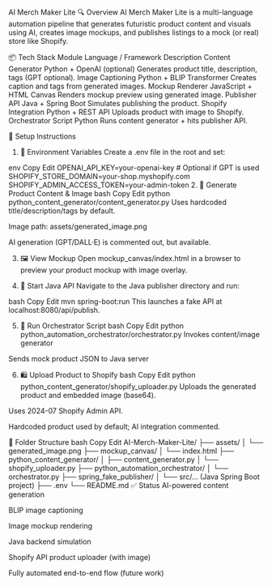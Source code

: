 AI Merch Maker Lite
🔍 Overview
AI Merch Maker Lite is a multi-language automation pipeline that generates futuristic product content and visuals using AI, creates image mockups, and publishes listings to a mock (or real) store like Shopify.

📦 Tech Stack
Module	Language / Framework	Description
Content Generator	Python + OpenAI (optional)	Generates product title, description, tags (GPT optional).
Image Captioning	Python + BLIP Transformer	Creates caption and tags from generated images.
Mockup Renderer	JavaScript + HTML Canvas	Renders mockup preview using generated image.
Publisher API	Java + Spring Boot	Simulates publishing the product.
Shopify Integration	Python + REST API	Uploads product with image to Shopify.
Orchestrator Script	Python	Runs content generator + hits publisher API.

🔧 Setup Instructions
1. 🔑 Environment Variables
Create a .env file in the root and set:

env
Copy
Edit
OPENAI_API_KEY=your-openai-key             # Optional if GPT is used
SHOPIFY_STORE_DOMAIN=your-shop.myshopify.com
SHOPIFY_ADMIN_ACCESS_TOKEN=your-admin-token
2. 📄 Generate Product Content & Image
bash
Copy
Edit
python python_content_generator/content_generator.py
Uses hardcoded title/description/tags by default.

Image path: assets/generated_image.png

AI generation (GPT/DALL·E) is commented out, but available.

3. 🖼 View Mockup
Open mockup_canvas/index.html in a browser to preview your product mockup with image overlay.

4. 🚀 Start Java API
Navigate to the Java publisher directory and run:

bash
Copy
Edit
mvn spring-boot:run
This launches a fake API at localhost:8080/api/publish.

5. 🧠 Run Orchestrator Script
bash
Copy
Edit
python python_automation_orchestrator/orchestrator.py
Invokes content/image generator

Sends mock product JSON to Java server

6. 🛍 Upload Product to Shopify
bash
Copy
Edit
python python_content_generator/shopify_uploader.py
Uploads the generated product and embedded image (base64).

Uses 2024-07 Shopify Admin API.

Hardcoded product used by default; AI integration commented.

📁 Folder Structure
bash
Copy
Edit
AI-Merch-Maker-Lite/
├── assets/
│   └── generated_image.png
├── mockup_canvas/
│   └── index.html
├── python_content_generator/
│   ├── content_generator.py
│   └── shopify_uploader.py
├── python_automation_orchestrator/
│   └── orchestrator.py
├── spring_fake_publisher/
│   └── src/... (Java Spring Boot project)
├── .env
└── README.md
✅ Status
 AI-powered content generation

 BLIP image captioning

 Image mockup rendering

 Java backend simulation

 Shopify API product uploader (with image)

 Fully automated end-to-end flow (future work)